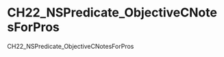 # CH22_NSPredicate_ObjectiveCNotesForPros
CH22_NSPredicate_ObjectiveCNotesForPros

``` objective-c

